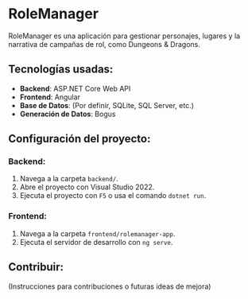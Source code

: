 # RoleManager

RoleManager es una aplicación para gestionar personajes, lugares y la narrativa de campañas de rol, como Dungeons & Dragons.

## Tecnologías usadas:
- **Backend**: ASP.NET Core Web API
- **Frontend**: Angular
- **Base de Datos**: (Por definir, SQLite, SQL Server, etc.)
- **Generación de Datos**: Bogus

## Configuración del proyecto:

### Backend:
1. Navega a la carpeta `backend/`.
2. Abre el proyecto con Visual Studio 2022.
3. Ejecuta el proyecto con `F5` o usa el comando `dotnet run`.

### Frontend:
1. Navega a la carpeta `frontend/rolemanager-app`.
2. Ejecuta el servidor de desarrollo con `ng serve`.

## Contribuir:
(Instrucciones para contribuciones o futuras ideas de mejora)
